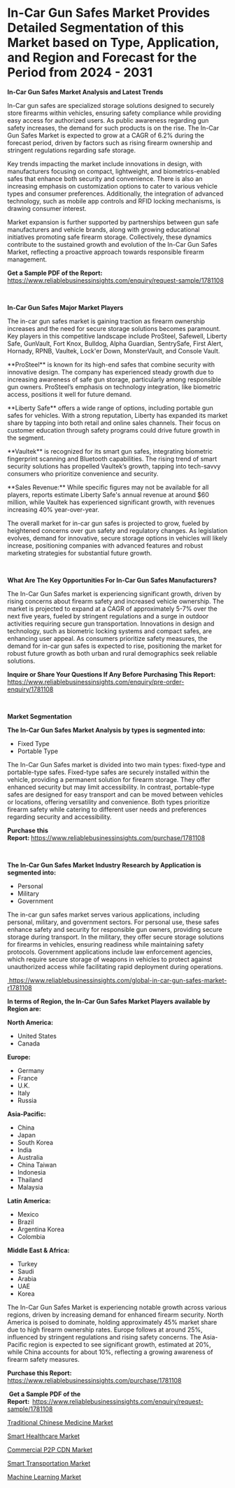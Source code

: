 <p><h1>In-Car Gun Safes Market Provides Detailed Segmentation of this Market based on Type, Application, and Region and Forecast for the Period from 2024 - 2031</h1></p><p><strong>In-Car Gun Safes Market Analysis and Latest Trends</strong></p>
<p><p>In-Car gun safes are specialized storage solutions designed to securely store firearms within vehicles, ensuring safety compliance while providing easy access for authorized users. As public awareness regarding gun safety increases, the demand for such products is on the rise. The In-Car Gun Safes Market is expected to grow at a CAGR of 6.2% during the forecast period, driven by factors such as rising firearm ownership and stringent regulations regarding safe storage. </p><p>Key trends impacting the market include innovations in design, with manufacturers focusing on compact, lightweight, and biometrics-enabled safes that enhance both security and convenience. There is also an increasing emphasis on customization options to cater to various vehicle types and consumer preferences. Additionally, the integration of advanced technology, such as mobile app controls and RFID locking mechanisms, is drawing consumer interest. </p><p>Market expansion is further supported by partnerships between gun safe manufacturers and vehicle brands, along with growing educational initiatives promoting safe firearm storage. Collectively, these dynamics contribute to the sustained growth and evolution of the In-Car Gun Safes Market, reflecting a proactive approach towards responsible firearm management.</p></p>
<p><strong>Get a Sample PDF of the Report:&nbsp;</strong> <a href="https://www.reliablebusinessinsights.com/enquiry/request-sample/1781108?utm_campaign=1119&utm_medium=2&utm_source=Github&utm_content=ia&utm_term=18122024&utm_id=in-car-gun-safes">https://www.reliablebusinessinsights.com/enquiry/request-sample/1781108</a></p>
<p>&nbsp;</p>
<p><strong>In-Car Gun Safes Major Market Players</strong></p>
<p><p>The in-car gun safes market is gaining traction as firearm ownership increases and the need for secure storage solutions becomes paramount. Key players in this competitive landscape include ProSteel, Safewell, Liberty Safe, GunVault, Fort Knox, Bulldog, Alpha Guardian, SentrySafe, First Alert, Hornady, RPNB, Vaultek, Lock'er Down, MonsterVault, and Console Vault. </p><p>**ProSteel** is known for its high-end safes that combine security with innovative design. The company has experienced steady growth due to increasing awareness of safe gun storage, particularly among responsible gun owners. ProSteel’s emphasis on technology integration, like biometric access, positions it well for future demand.</p><p>**Liberty Safe** offers a wide range of options, including portable gun safes for vehicles. With a strong reputation, Liberty has expanded its market share by tapping into both retail and online sales channels. Their focus on customer education through safety programs could drive future growth in the segment.</p><p>**Vaultek** is recognized for its smart gun safes, integrating biometric fingerprint scanning and Bluetooth capabilities. The rising trend of smart security solutions has propelled Vaultek’s growth, tapping into tech-savvy consumers who prioritize convenience and security.</p><p>**Sales Revenue:** While specific figures may not be available for all players, reports estimate Liberty Safe's annual revenue at around $60 million, while Vaultek has experienced significant growth, with revenues increasing 40% year-over-year. </p><p>The overall market for in-car gun safes is projected to grow, fueled by heightened concerns over gun safety and regulatory changes. As legislation evolves, demand for innovative, secure storage options in vehicles will likely increase, positioning companies with advanced features and robust marketing strategies for substantial future growth.</p></p>
<p>&nbsp;</p>
<p><strong>What Are The Key Opportunities For In-Car Gun Safes Manufacturers?</strong></p>
<p><p>The In-Car Gun Safes market is experiencing significant growth, driven by rising concerns about firearm safety and increased vehicle ownership. The market is projected to expand at a CAGR of approximately 5-7% over the next five years, fueled by stringent regulations and a surge in outdoor activities requiring secure gun transportation. Innovations in design and technology, such as biometric locking systems and compact safes, are enhancing user appeal. As consumers prioritize safety measures, the demand for in-car gun safes is expected to rise, positioning the market for robust future growth as both urban and rural demographics seek reliable solutions.</p></p>
<p><strong>Inquire or Share Your Questions If Any Before Purchasing This Report:</strong> <a href="https://www.reliablebusinessinsights.com/enquiry/pre-order-enquiry/1781108?utm_campaign=1119&utm_medium=2&utm_source=Github&utm_content=ia&utm_term=18122024&utm_id=in-car-gun-safes">https://www.reliablebusinessinsights.com/enquiry/pre-order-enquiry/1781108</a></p>
<p>&nbsp;</p>
<p><strong>Market Segmentation</strong></p>
<p><strong>The In-Car Gun Safes Market Analysis by types is segmented into:</strong></p>
<p><ul><li>Fixed Type</li><li>Portable Type</li></ul></p>
<p><p>The In-Car Gun Safes market is divided into two main types: fixed-type and portable-type safes. Fixed-type safes are securely installed within the vehicle, providing a permanent solution for firearm storage. They offer enhanced security but may limit accessibility. In contrast, portable-type safes are designed for easy transport and can be moved between vehicles or locations, offering versatility and convenience. Both types prioritize firearm safety while catering to different user needs and preferences regarding security and accessibility.</p></p>
<p><strong>Purchase this Report:&nbsp;</strong><a href="https://www.reliablebusinessinsights.com/purchase/1781108?utm_campaign=1119&utm_medium=2&utm_source=Github&utm_content=ia&utm_term=18122024&utm_id=in-car-gun-safes">https://www.reliablebusinessinsights.com/purchase/1781108</a></p>
<p>&nbsp;</p>
<p><strong>The In-Car Gun Safes Market Industry Research by Application is segmented into:</strong></p>
<p><ul><li>Personal</li><li>Military</li><li>Government</li></ul></p>
<p><p>The in-car gun safes market serves various applications, including personal, military, and government sectors. For personal use, these safes enhance safety and security for responsible gun owners, providing secure storage during transport. In the military, they offer secure storage solutions for firearms in vehicles, ensuring readiness while maintaining safety protocols. Government applications include law enforcement agencies, which require secure storage of weapons in vehicles to protect against unauthorized access while facilitating rapid deployment during operations.</p></p>
<p><a href="https://www.reliablebusinessinsights.com/global-in-car-gun-safes-market-r1781108?utm_campaign=1119&utm_medium=2&utm_source=Github&utm_content=ia&utm_term=18122024&utm_id=in-car-gun-safes">&nbsp;https://www.reliablebusinessinsights.com/global-in-car-gun-safes-market-r1781108</a></p>
<p><strong>In terms of Region, the In-Car Gun Safes Market Players available by Region are:</strong></p>
<p>
    <p> <strong> North America: </strong>
        <ul>
            <li>United States</li>
            <li>Canada</li>
        </ul>
        </p> 
    <p> <strong> Europe: </strong>
        <ul>
            <li>Germany</li>
            <li>France</li>
            <li>U.K.</li>
            <li>Italy</li>
            <li>Russia</li>
        </ul>
        </p> 
    <p> <strong> Asia-Pacific: </strong>
        <ul>
            <li>China</li>
            <li>Japan</li>
            <li>South Korea</li>
            <li>India</li>
            <li>Australia</li>
            <li>China Taiwan</li>
            <li>Indonesia</li>
            <li>Thailand</li>
            <li>Malaysia</li>
        </ul>
        </p> 
    <p> <strong> Latin America: </strong>
        <ul>
            <li>Mexico</li>
            <li>Brazil</li>
            <li>Argentina Korea</li>
            <li>Colombia</li>
        </ul>
        </p> 
    <p> <strong> Middle East & Africa: </strong>
        <ul>
            <li>Turkey</li>
            <li>Saudi</li>
            <li>Arabia</li>
            <li>UAE</li>
            <li>Korea</li>
        </ul>
    </p>
    </p>
<p><p>The In-Car Gun Safes Market is experiencing notable growth across various regions, driven by increasing demand for enhanced firearm security. North America is poised to dominate, holding approximately 45% market share due to high firearm ownership rates. Europe follows at around 25%, influenced by stringent regulations and rising safety concerns. The Asia-Pacific region is expected to see significant growth, estimated at 20%, while China accounts for about 10%, reflecting a growing awareness of firearm safety measures.</p></p>
<p><strong>Purchase this Report: </strong><a href="https://www.reliablebusinessinsights.com/purchase/1781108?utm_campaign=1119&utm_medium=2&utm_source=Github&utm_content=ia&utm_term=18122024&utm_id=in-car-gun-safes">https://www.reliablebusinessinsights.com/purchase/1781108</a></p>
<p>&nbsp;<strong>Get a Sample PDF of the Report:&nbsp;&nbsp;</strong><a href="https://www.reliablebusinessinsights.com/enquiry/request-sample/1781108?utm_campaign=1119&utm_medium=2&utm_source=Github&utm_content=ia&utm_term=18122024&utm_id=in-car-gun-safes">https://www.reliablebusinessinsights.com/enquiry/request-sample/1781108</a></p>
<p><strong></strong></p>
<p><p><a href="https://www.linkedin.com/pulse/future-traditional-chinese-medicine-market-key-growth-drivers-pvohf?utm_campaign=1119&utm_medium=2&utm_source=Github&utm_content=ia&utm_term=18122024&utm_id=in-car-gun-safes">Traditional Chinese Medicine Market</a></p><p><a href="https://www.linkedin.com/pulse/smart-healthcare-market-analysis-industry-share-trends-revenue-a07re?utm_campaign=1119&utm_medium=2&utm_source=Github&utm_content=ia&utm_term=18122024&utm_id=in-car-gun-safes">Smart Healthcare Market</a></p><p><a href="https://www.linkedin.com/pulse/revenue-projections-growth-forecast-commercial-p2p-cdn-market-ogkwe?utm_campaign=1119&utm_medium=2&utm_source=Github&utm_content=ia&utm_term=18122024&utm_id=in-car-gun-safes">Commercial P2P CDN Market</a></p><p><a href="https://www.linkedin.com/pulse/global-smart-transportation-market-opportunities-challenges2024-ji7we?utm_campaign=1119&utm_medium=2&utm_source=Github&utm_content=ia&utm_term=18122024&utm_id=in-car-gun-safes">Smart Transportation Market</a></p><p><a href="https://www.linkedin.com/pulse/machine-learning-industry-report-examines-recent-innovations-t1ooe?utm_campaign=1119&utm_medium=2&utm_source=Github&utm_content=ia&utm_term=18122024&utm_id=in-car-gun-safes">Machine Learning Market</a></p></p>